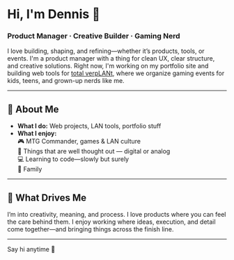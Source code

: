 # Hi, I'm Dennis 👋

### Product Manager · Creative Builder · Gaming Nerd

I love building, shaping, and refining—whether it’s products, tools, or events. I'm a product manager with a thing for clean UX, clear structure, and creative solutions. Right now, I'm working on my portfolio site and building web tools for [total verpLANt](https://total-verplant.de), where we organize gaming events for kids, teens, and grown-up nerds like me.

---

## 👾 About Me

- **What I do:** Web projects, LAN tools, portfolio stuff  
- **What I enjoy:**  
  🎮 MTG Commander, games & LAN culture  
  🧠 Things that are well thought out — digital or analog  
  💻 Learning to code—slowly but surely  
  🏡 Family

---

## 🌟 What Drives Me

I’m into creativity, meaning, and process. I love products where you can feel the care behind them. I enjoy working where ideas, execution, and detail come together—and bringing things across the finish line.


---

Say hi anytime 🚀
